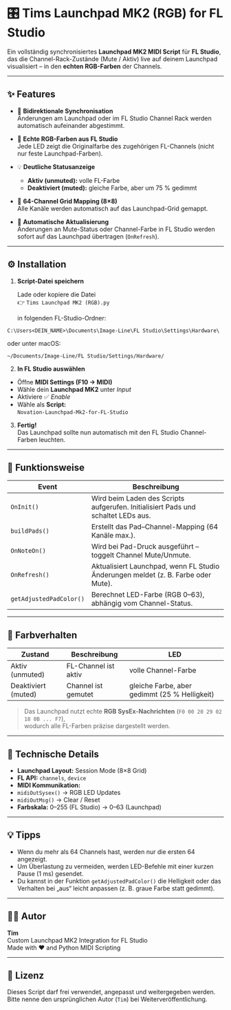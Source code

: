 # 🎛️ Tims Launchpad MK2 (RGB) for FL Studio

Ein vollständig synchronisiertes **Launchpad MK2 MIDI Script** für **FL Studio**, das die Channel-Rack-Zustände (Mute / Aktiv) live auf deinem Launchpad visualisiert – in den **echten RGB-Farben** der Channels.

---

## ✨ Features

- 🔄 **Bidirektionale Synchronisation**  
  Änderungen am Launchpad oder im FL Studio Channel Rack werden automatisch aufeinander abgestimmt.

- 🎨 **Echte RGB-Farben aus FL Studio**  
  Jede LED zeigt die Originalfarbe des zugehörigen FL-Channels (nicht nur feste Launchpad-Farben).

- 💡 **Deutliche Statusanzeige**  
  - **Aktiv (unmuted):** volle FL-Farbe  
  - **Deaktiviert (muted):** gleiche Farbe, aber um 75 % gedimmt  

- 🎹 **64-Channel Grid Mapping (8×8)**  
  Alle Kanäle werden automatisch auf das Launchpad-Grid gemappt.

- 🧠 **Automatische Aktualisierung**  
  Änderungen an Mute-Status oder Channel-Farbe in FL Studio werden sofort auf das Launchpad übertragen (`OnRefresh`).

---

## ⚙️ Installation

1. **Script-Datei speichern**

   Lade oder kopiere die Datei  
   👉 `Tims Launchpad MK2 (RGB).py`

   in folgenden FL-Studio-Ordner:


  `C:\Users<DEIN_NAME>\Documents\Image-Line\FL Studio\Settings\Hardware\`


oder unter macOS:

  `~/Documents/Image-Line/FL Studio/Settings/Hardware/`


2. **In FL Studio auswählen**

- Öffne **MIDI Settings (F10 → MIDI)**  
- Wähle dein **Launchpad MK2** unter *Input*  
- Aktiviere ✅ *Enable*  
- Wähle als **Script:**  
  `Novation-Launchpad-Mk2-for-FL-Studio`

3. **Fertig!**  
Das Launchpad sollte nun automatisch mit den FL Studio Channel-Farben leuchten.

---

## 🧩 Funktionsweise

| Event | Beschreibung |
|--------|---------------|
| `OnInit()` | Wird beim Laden des Scripts aufgerufen. Initialisiert Pads und schaltet LEDs aus. |
| `buildPads()` | Erstellt das Pad–Channel-Mapping (64 Kanäle max.). |
| `OnNoteOn()` | Wird bei Pad-Druck ausgeführt – toggelt Channel Mute/Unmute. |
| `OnRefresh()` | Aktualisiert Launchpad, wenn FL Studio Änderungen meldet (z. B. Farbe oder Mute). |
| `getAdjustedPadColor()` | Berechnet LED-Farbe (RGB 0–63), abhängig vom Channel-Status. |

---

## 🎨 Farbverhalten

| Zustand | Beschreibung | LED |
|----------|---------------|-----|
| Aktiv (unmuted) | FL-Channel ist aktiv | volle Channel-Farbe |
| Deaktiviert (muted) | Channel ist gemutet | gleiche Farbe, aber gedimmt (25 % Helligkeit) |

> Das Launchpad nutzt echte **RGB SysEx-Nachrichten** (`F0 00 20 29 02 18 0B ... F7`),  
> wodurch alle FL-Farben präzise dargestellt werden.

---

## 🧠 Technische Details

- **Launchpad Layout:** Session Mode (8×8 Grid)  
- **FL API:** `channels`, `device`  
- **MIDI Kommunikation:**  
- `midiOutSysex()` → RGB LED Updates  
- `midiOutMsg()` → Clear / Reset  
- **Farbskala:** 0–255 (FL Studio) → 0–63 (Launchpad)  

---

## 💡 Tipps

- Wenn du mehr als 64 Channels hast, werden nur die ersten 64 angezeigt.  
- Um Überlastung zu vermeiden, werden LED-Befehle mit einer kurzen Pause (1 ms) gesendet.  
- Du kannst in der Funktion `getAdjustedPadColor()` die Helligkeit oder das Verhalten bei „aus“ leicht anpassen (z. B. graue Farbe statt gedimmt).

---

## 🧑‍💻 Autor

**Tim**  
Custom Launchpad MK2 Integration for FL Studio  
Made with ❤️ and Python MIDI Scripting

---

## 📜 Lizenz

Dieses Script darf frei verwendet, angepasst und weitergegeben werden.  
Bitte nenne den ursprünglichen Autor (`Tim`) bei Weiterveröffentlichung.
